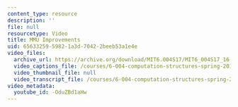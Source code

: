 ```yaml
---
content_type: resource
description: ''
file: null
resourcetype: Video
title: MMU Improvements
uid: 65633259-5982-1a3d-7042-2beeb53a1e4e
video_files:
  archive_url: https://archive.org/download/MIT6.004S17/MIT6_004S17_16-02-06_300k.mp4
  video_captions_file: /courses/6-004-computation-structures-spring-2017/5470d51a9dab5849a7eab1c8645525ca_-OduZBd1aHw.vtt
  video_thumbnail_file: null
  video_transcript_file: /courses/6-004-computation-structures-spring-2017/a2b98149252733722f23ce56e53a6616_-OduZBd1aHw.pdf
video_metadata:
  youtube_id: -OduZBd1aHw
---
```

